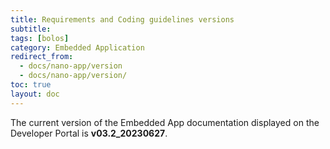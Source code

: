```yaml
---
title: Requirements and Coding guidelines versions 
subtitle:
tags: [bolos]
category: Embedded Application
redirect_from: 
  - docs/nano-app/version
  - docs/nano-app/version/
toc: true
layout: doc
---
```


The current version of the Embedded App documentation displayed on the Developer Portal is **v03.2_20230627**.